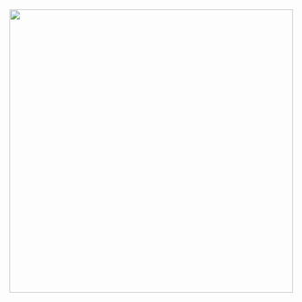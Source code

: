 <img align="center" height="500"  src="https://github.com/user-attachments/assets/ccbc5241-1f22-4ae2-aba4-952e1383b8d9">
